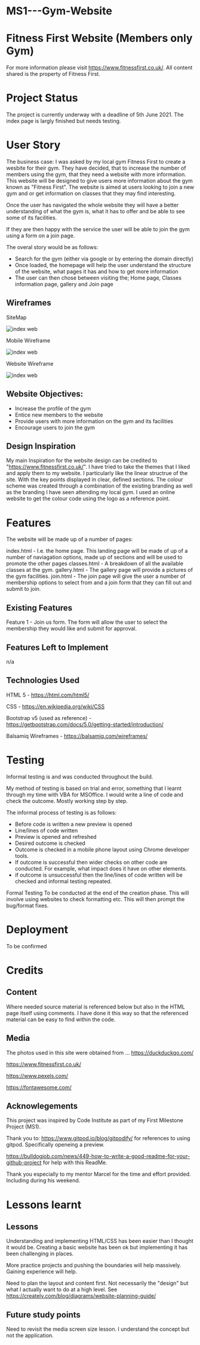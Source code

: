 # MS1---Gym-Website

# Fitness First Website (Members only Gym)

For more information please visit https://www.fitnessfirst.co.uk/. All content shared is the property of Fitness First.

# Project Status
The project is currently underway with a deadline of 5th June 2021.
The index page is largly finished but needs testing.

# User Story
The business case:
I was asked by my local gym Fitness First to create a wesbite for their gym. They have decided, that to increase the number of members using the gym, that they need a website with more information.
This website will be designed to give users more information about the gym known as "Fitness First". The website is aimed at users looking to join a new gym and or get information on classes that they may find interesting.

Once the user has navigated the whole website they will have a better understanding of what the gym is, what it has to offer and be able to see some of its facilities. 

If they are then happy with the service the user will be able to join the gym using a form on a join page. 

The overal story would be as follows:
* Search for the gym (either via google or by entering the domain directly)
* Once loaded, the homepage will help the user understand the structure of the website, what pages it has and how to get more information
* The user can then chose between visiting the; Home page, Classes information page, gallery and Join page

## Wireframes

SiteMap

![index web](documentation-assets/wireframe-images/site_map_wireframe.jpg)

Mobile Wireframe

![index web](documentation-assets/wireframe-images/mobile_layout_wireframe.jpg)

Website Wireframe

![index web](documentation-assets/wireframe-images/website_layout_wireframe.jpg)


## Website Objectives:
* Increase the profile of the gym
* Entice new members to the website
* Provide users with more information on the gym and its facilities
* Encourage users to join the gym

## Design Inspiration
My main Inspiration for the website design can be credited to "https://www.fitnessfirst.co.uk/". I have tried to take the themes that I liked and apply them to my website. I particularly like the linear structrue of the site. With the key points displayed in clear, defined sections. The colour scheme was created through a combination of the existing branding as well as the branding I have seen attending my local gym.
I used an online website to get the colour code using the logo as a reference point.


# Features
The website will be made up of a number of pages:

index.html - I.e. the home page. This landing page will be made of up of a number of naviagation options, made up of sections and will be used to promote the other pages
classes.html - A breakdown of all the available classes at the gym. 
gallery.html - The gallery page will provide a pictures of the gym facilities. 
join.html - The join page will give the user a number of membership options to select from and a join form that they can fill out and submit to join. 




## Existing Features
Feature 1 - Join us form. The form will allow the user to select the membership they would like and submit for approval.


## Features Left to Implement
n/a


## Technologies Used
HTML 5 - https://html.com/html5/

CSS - https://en.wikipedia.org/wiki/CSS

Bootstrap v5 (used as reference) - https://getbootstrap.com/docs/5.0/getting-started/introduction/

Balsamiq Wireframes - https://balsamiq.com/wireframes/


# Testing
Informal testing is and was conducted throughout the build. 

My method of testing is based on trial and error, something that I learnt through my time with VBA for MSOffice. I would write a line of code and check the outcome. Mostly working step by step.

The informal process of testing is as follows:
* Before code is written a new preview is opened
* Line/lines of code written
* Preview is opened and refreshed
* Desired outcome is checked
* Outcome is checked in a mobile phone layout using Chrome developer tools.
* If outcome is successful then wider checks on other code are conducted. For example, what impact does it have on other elements.
* if outcome is unsuccessful then the line/lines of code written will be checked and informal testing repeated.

Formal Testing
To be conducted at the end of the creation phase. This will involve using websites to check formatting etc. This will then prompt the bug/format fixes.

# Deployment
To be confirmed

# Credits
## Content
Where needed source material is referenced below but also in the HTML page itself using comments. I have done it this way so that the referenced material can be easy to find within the code.

## Media
The photos used in this site were obtained from ...
https://duckduckgo.com/

https://www.fitnessfirst.co.uk/

https://www.pexels.com/

https://fontawesome.com/




## Acknowlegements
This project was inspired by Code Institute as part of my First Milestone Project (MS1). 

Thank you to:
https://www.gitpod.io/blog/gitpodify/ 
for references to using gitpod. Specifically openeing a preview.

https://bulldogjob.com/news/449-how-to-write-a-good-readme-for-your-github-project 
for help with this ReadMe.

Thank you especially to my mentor Marcel for the time and effort provided. Including during his weekend.

# Lessons learnt
## Lessons
Understanding and implementing HTML/CSS has been easier than I thought it would be. Creating a basic website has been ok but implementing it has been challenging in places.

More practice projects and pushing the boundaries will help massively. Gaining experience will help. 

Need to plan the layout and content first. Not necessarily the "design" but what I actually want to do at a high level. See https://creately.com/blog/diagrams/website-planning-guide/

## Future study points
Need to revisit the media screen size lesson. I understand the concept but not the application.

